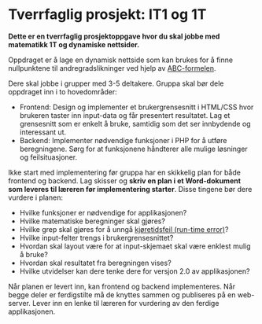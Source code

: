 # Tverrfaglig prosjekt: IT1 og 1T

**Dette er en tverrfaglig prosjektoppgave hvor du skal jobbe med matematikk 1T og dynamiske nettsider.**

Oppdraget er å lage en dynamisk nettside som kan brukes for å finne nullpunktene til andregradslikninger ved hjelp av [ABC-formelen](https://no.wikipedia.org/wiki/Andregradsligning#ABC-formelen).

Dere skal jobbe i grupper med 3-5 deltakere. Gruppa skal bør dele oppdraget inn i to hovedområder:

* Frontend: Design og implementer et brukergrensesnitt i HTML/CSS hvor brukeren taster inn input-data og får presentert resultatet. Lag et grensesnitt som er enkelt å bruke, samtidig som det ser innbydende og interessant ut.
* Backend: Implementer nødvendige funksjoner i PHP for å utføre beregningene. Sørg for at funksjonene håndterer alle mulige løsninger og feilsituasjoner.

Ikke start med implementering før gruppa har en skikkelig plan for både frontend og backend. Lag skisser og **skriv en plan i et Word-dokument som leveres til læreren før implementering starter**. Disse tingene bør dere vurdere i planen:

* Hvilke funksjoner er nødvendige for applikasjonen?
* Hvilke matematiske beregninger skal gjøres?
* Hvilke grep skal gjøres for å unngå [kjøretidsfeil (run-time error)](https://en.wikipedia.org/wiki/Run_time_(program_lifecycle_phase))?
* Hvilke input-felter trengs i brukergrensesnittet?
* Hvordan skal layout være for at input-skjemaet skal være enklest mulig å bruke?
* Hvordan skal resultatet fra beregningen vises?
* Hvilke utvidelser kan dere tenke dere for versjon 2.0 av applikasjonen?

Når planen er levert inn, kan frontend og backend implementeres. Når begge deler er ferdigstilte må de knyttes sammen og publiseres på en web-server. Lever inn en lenke til læreren for vurdering av den ferdige applikasjonen.


